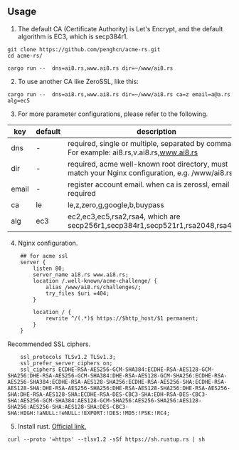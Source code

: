 ## Usage
1)  The default CA (Certificate Authority) is Let's Encrypt, and the default algorithm is EC3, which is secp384r1.
```
git clone https://github.com/penghcn/acme-rs.git
cd acme-rs/

cargo run --  dns=ai8.rs,www.ai8.rs dir=~/www/ai8.rs
```

2) To use another CA like ZeroSSL, like this:
```
cargo run --  dns=ai8.rs,www.ai8.rs dir=~/www/ai8.rs ca=z email=a@a.rs alg=ec5
```

3) For more parameter configurations, please refer to the following.

key | default | description
-|-|-
dns   | -   | required, single or multiple, separated by commas. For example: ai8.rs,v.ai8.rs,www.ai8.rs
dir   | -   | required, acme well-known root directory, must match your Nginx configuration, e.g. /www/ai8.rs
email | -   | register account email. when ca is zerossl, email required
ca    | le  | le,z,zero,g,google,b,buypass
alg   | ec3 | ec2,ec3,ec5,rsa2,rsa4, which are secp256r1,secp384r1,secp521r1,rsa2048,rsa4096

4) Nginx configuration.
```
    ## for acme ssl
    server {
        listen 80;
        server_name ai8.rs www.ai8.rs;
        location /.well-known/acme-challenge/ {
            alias /www/ai8.rs/challenges/;
            try_files $uri =404;
        }

        location / {
            rewrite ^/(.*)$ https://$http_host/$1 permanent;
        }       
    }
```

Recommended SSL ciphers.
```
    ssl_protocols TLSv1.2 TLSv1.3;
    ssl_prefer_server_ciphers on;
    ssl_ciphers ECDHE-RSA-AES256-GCM-SHA384:ECDHE-RSA-AES128-GCM-SHA256:DHE-RSA-AES256-GCM-SHA384:DHE-RSA-AES128-GCM-SHA256:ECDHE-RSA-AES256-SHA384:ECDHE-RSA-AES128-SHA256:ECDHE-RSA-AES256-SHA:ECDHE-RSA-AES128-SHA:DHE-RSA-AES256-SHA256:DHE-RSA-AES128-SHA256:DHE-RSA-AES256-SHA:DHE-RSA-AES128-SHA:ECDHE-RSA-DES-CBC3-SHA:EDH-RSA-DES-CBC3-SHA:AES256-GCM-SHA384:AES128-GCM-SHA256:AES256-SHA256:AES128-SHA256:AES256-SHA:AES128-SHA:DES-CBC3-SHA:HIGH:!aNULL:!eNULL:!EXPORT:!DES:!MD5:!PSK:!RC4;
```

5) Install rust. [Official link.](https://www.rust-lang.org/tools/install)
```
curl --proto '=https' --tlsv1.2 -sSf https://sh.rustup.rs | sh
```
